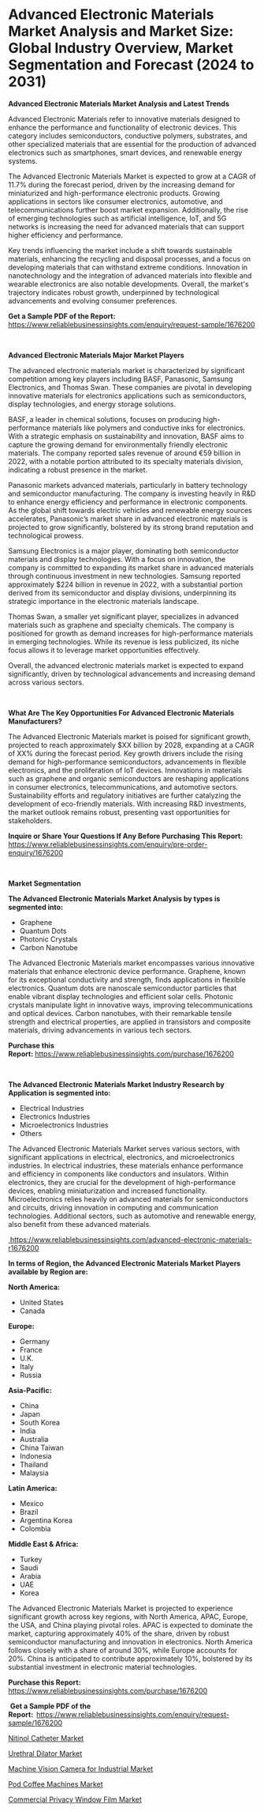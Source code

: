 <p><h1>Advanced Electronic Materials Market Analysis and Market Size: Global Industry Overview, Market Segmentation and Forecast (2024 to 2031)</h1></p><p><strong>Advanced Electronic Materials Market Analysis and Latest Trends</strong></p>
<p><p>Advanced Electronic Materials refer to innovative materials designed to enhance the performance and functionality of electronic devices. This category includes semiconductors, conductive polymers, substrates, and other specialized materials that are essential for the production of advanced electronics such as smartphones, smart devices, and renewable energy systems.</p><p>The Advanced Electronic Materials Market is expected to grow at a CAGR of 11.7% during the forecast period, driven by the increasing demand for miniaturized and high-performance electronic products. Growing applications in sectors like consumer electronics, automotive, and telecommunications further boost market expansion. Additionally, the rise of emerging technologies such as artificial intelligence, IoT, and 5G networks is increasing the need for advanced materials that can support higher efficiency and performance.</p><p>Key trends influencing the market include a shift towards sustainable materials, enhancing the recycling and disposal processes, and a focus on developing materials that can withstand extreme conditions. Innovation in nanotechnology and the integration of advanced materials into flexible and wearable electronics are also notable developments. Overall, the market's trajectory indicates robust growth, underpinned by technological advancements and evolving consumer preferences.</p></p>
<p><strong>Get a Sample PDF of the Report:&nbsp;</strong> <a href="https://www.reliablebusinessinsights.com/enquiry/request-sample/1676200?utm_campaign=115&utm_medium=2&utm_source=Github&utm_content=ia&utm_term=10112024&utm_id=advanced-electronic-materials">https://www.reliablebusinessinsights.com/enquiry/request-sample/1676200</a></p>
<p>&nbsp;</p>
<p><strong>Advanced Electronic Materials Major Market Players</strong></p>
<p><p>The advanced electronic materials market is characterized by significant competition among key players including BASF, Panasonic, Samsung Electronics, and Thomas Swan. These companies are pivotal in developing innovative materials for electronics applications such as semiconductors, display technologies, and energy storage solutions.</p><p>BASF, a leader in chemical solutions, focuses on producing high-performance materials like polymers and conductive inks for electronics. With a strategic emphasis on sustainability and innovation, BASF aims to capture the growing demand for environmentally friendly electronic materials. The company reported sales revenue of around €59 billion in 2022, with a notable portion attributed to its specialty materials division, indicating a robust presence in the market.</p><p>Panasonic markets advanced materials, particularly in battery technology and semiconductor manufacturing. The company is investing heavily in R&D to enhance energy efficiency and performance in electronic components. As the global shift towards electric vehicles and renewable energy sources accelerates, Panasonic’s market share in advanced electronic materials is projected to grow significantly, bolstered by its strong brand reputation and technological prowess.</p><p>Samsung Electronics is a major player, dominating both semiconductor materials and display technologies. With a focus on innovation, the company is committed to expanding its market share in advanced materials through continuous investment in new technologies. Samsung reported approximately $224 billion in revenue in 2022, with a substantial portion derived from its semiconductor and display divisions, underpinning its strategic importance in the electronic materials landscape.</p><p>Thomas Swan, a smaller yet significant player, specializes in advanced materials such as graphene and specialty chemicals. The company is positioned for growth as demand increases for high-performance materials in emerging technologies. While its revenue is less publicized, its niche focus allows it to leverage market opportunities effectively.</p><p>Overall, the advanced electronic materials market is expected to expand significantly, driven by technological advancements and increasing demand across various sectors.</p></p>
<p>&nbsp;</p>
<p><strong>What Are The Key Opportunities For Advanced Electronic Materials Manufacturers?</strong></p>
<p><p>The Advanced Electronic Materials market is poised for significant growth, projected to reach approximately $XX billion by 2028, expanding at a CAGR of XX% during the forecast period. Key growth drivers include the rising demand for high-performance semiconductors, advancements in flexible electronics, and the proliferation of IoT devices. Innovations in materials such as graphene and organic semiconductors are reshaping applications in consumer electronics, telecommunications, and automotive sectors. Sustainability efforts and regulatory initiatives are further catalyzing the development of eco-friendly materials. With increasing R&D investments, the market outlook remains robust, presenting vast opportunities for stakeholders.</p></p>
<p><strong>Inquire or Share Your Questions If Any Before Purchasing This Report:</strong> <a href="https://www.reliablebusinessinsights.com/enquiry/pre-order-enquiry/1676200?utm_campaign=115&utm_medium=2&utm_source=Github&utm_content=ia&utm_term=10112024&utm_id=advanced-electronic-materials">https://www.reliablebusinessinsights.com/enquiry/pre-order-enquiry/1676200</a></p>
<p>&nbsp;</p>
<p><strong>Market Segmentation</strong></p>
<p><strong>The Advanced Electronic Materials Market Analysis by types is segmented into:</strong></p>
<p><ul><li>Graphene</li><li>Quantum Dots</li><li>Photonic Crystals</li><li>Carbon Nanotube</li></ul></p>
<p><p>The Advanced Electronic Materials market encompasses various innovative materials that enhance electronic device performance. Graphene, known for its exceptional conductivity and strength, finds applications in flexible electronics. Quantum dots are nanoscale semiconductor particles that enable vibrant display technologies and efficient solar cells. Photonic crystals manipulate light in innovative ways, improving telecommunications and optical devices. Carbon nanotubes, with their remarkable tensile strength and electrical properties, are applied in transistors and composite materials, driving advancements in various tech sectors.</p></p>
<p><strong>Purchase this Report:&nbsp;</strong><a href="https://www.reliablebusinessinsights.com/purchase/1676200?utm_campaign=115&utm_medium=2&utm_source=Github&utm_content=ia&utm_term=10112024&utm_id=advanced-electronic-materials">https://www.reliablebusinessinsights.com/purchase/1676200</a></p>
<p>&nbsp;</p>
<p><strong>The Advanced Electronic Materials Market Industry Research by Application is segmented into:</strong></p>
<p><ul><li>Electrical Industries</li><li>Electronics Industries</li><li>Microelectronics Industries</li><li>Others</li></ul></p>
<p><p>The Advanced Electronic Materials Market serves various sectors, with significant applications in electrical, electronics, and microelectronics industries. In electrical industries, these materials enhance performance and efficiency in components like conductors and insulators. Within electronics, they are crucial for the development of high-performance devices, enabling miniaturization and increased functionality. Microelectronics relies heavily on advanced materials for semiconductors and circuits, driving innovation in computing and communication technologies. Additional sectors, such as automotive and renewable energy, also benefit from these advanced materials.</p></p>
<p><a href="https://www.reliablebusinessinsights.com/advanced-electronic-materials-r1676200?utm_campaign=115&utm_medium=2&utm_source=Github&utm_content=ia&utm_term=10112024&utm_id=advanced-electronic-materials">&nbsp;https://www.reliablebusinessinsights.com/advanced-electronic-materials-r1676200</a></p>
<p><strong>In terms of Region, the Advanced Electronic Materials Market Players available by Region are:</strong></p>
<p>
    <p> <strong> North America: </strong>
        <ul>
            <li>United States</li>
            <li>Canada</li>
        </ul>
        </p> 
    <p> <strong> Europe: </strong>
        <ul>
            <li>Germany</li>
            <li>France</li>
            <li>U.K.</li>
            <li>Italy</li>
            <li>Russia</li>
        </ul>
        </p> 
    <p> <strong> Asia-Pacific: </strong>
        <ul>
            <li>China</li>
            <li>Japan</li>
            <li>South Korea</li>
            <li>India</li>
            <li>Australia</li>
            <li>China Taiwan</li>
            <li>Indonesia</li>
            <li>Thailand</li>
            <li>Malaysia</li>
        </ul>
        </p> 
    <p> <strong> Latin America: </strong>
        <ul>
            <li>Mexico</li>
            <li>Brazil</li>
            <li>Argentina Korea</li>
            <li>Colombia</li>
        </ul>
        </p> 
    <p> <strong> Middle East & Africa: </strong>
        <ul>
            <li>Turkey</li>
            <li>Saudi</li>
            <li>Arabia</li>
            <li>UAE</li>
            <li>Korea</li>
        </ul>
    </p>
    </p>
<p><p>The Advanced Electronic Materials Market is projected to experience significant growth across key regions, with North America, APAC, Europe, the USA, and China playing pivotal roles. APAC is expected to dominate the market, capturing approximately 40% of the share, driven by robust semiconductor manufacturing and innovation in electronics. North America follows closely with a share of around 30%, while Europe accounts for 20%. China is anticipated to contribute approximately 10%, bolstered by its substantial investment in electronic material technologies.</p></p>
<p><strong>Purchase this Report: </strong><a href="https://www.reliablebusinessinsights.com/purchase/1676200?utm_campaign=115&utm_medium=2&utm_source=Github&utm_content=ia&utm_term=10112024&utm_id=advanced-electronic-materials">https://www.reliablebusinessinsights.com/purchase/1676200</a></p>
<p>&nbsp;<strong>Get a Sample PDF of the Report:&nbsp;&nbsp;</strong><a href="https://www.reliablebusinessinsights.com/enquiry/request-sample/1676200?utm_campaign=115&utm_medium=2&utm_source=Github&utm_content=ia&utm_term=10112024&utm_id=advanced-electronic-materials">https://www.reliablebusinessinsights.com/enquiry/request-sample/1676200</a></p>
<p><strong></strong></p>
<p><p><a href="https://issuu.com/reportprime-2/docs/nitinol-catheter-market-size-2030.p_ab38a4e3695ed6?utm_campaign=115&utm_medium=2&utm_source=Github&utm_content=ia&utm_term=10112024&utm_id=advanced-electronic-materials">Nitinol Catheter Market</a></p><p><a href="https://issuu.com/reportprime-2/docs/urethral-dilator-market-size-2030.p_223455ea976bdc?utm_campaign=115&utm_medium=2&utm_source=Github&utm_content=ia&utm_term=10112024&utm_id=advanced-electronic-materials">Urethral Dilator Market</a></p><p><a href="https://www.linkedin.com/pulse/influencing-factors-machine-vision-camera-industrial-market-jkj9e?utm_campaign=115&utm_medium=2&utm_source=Github&utm_content=ia&utm_term=10112024&utm_id=advanced-electronic-materials">Machine Vision Camera for Industrial Market</a></p><p><a href="https://www.linkedin.com/pulse/trends-global-pod-coffee-machines-market-forecast-analysis-2024-xwqee?utm_campaign=115&utm_medium=2&utm_source=Github&utm_content=ia&utm_term=10112024&utm_id=advanced-electronic-materials">Pod Coffee Machines Market</a></p><p><a href="https://github.com/shivermasallash/Market-Research-Report-List-1/blob/main/commercial-privacy-window-film-market.md?utm_campaign=115&utm_medium=2&utm_source=Github&utm_content=ia&utm_term=10112024&utm_id=advanced-electronic-materials">Commercial Privacy Window Film Market</a></p></p>